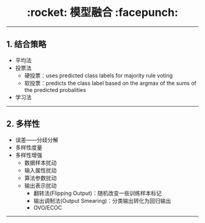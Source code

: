<h1 align = "center">:rocket: 模型融合 :facepunch:</h1>

---
## 1. 结合策略
- 平均法
- 投票法
    - 硬投票：uses predicted class labels for majority rule voting
	- 软投票：predicts the class label based on the argmax of the sums of the predicted probalities
- 学习法

---
## 2. 多样性
- 误差——分歧分解
- 多样性度量
- 多样性增强
    - 数据样本扰动
    - 输入属性扰动
    - 算法参数扰动
    - 输出表示扰动
        - 翻转法(Flipping Output)：随机改变一些训练样本标记
        - 输出调制法(Output Smearing)：分类输出转化为回归输出
        - OVO/ECOC

---
